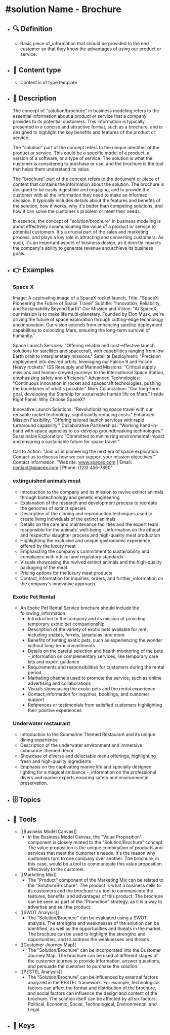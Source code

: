 # #solution Name - Brochure
- ## 🔍 Definition
  - Basic piece of_information that should be provided to the end customer so that they know the advantages of using our product or service.
- ## 📰 Content type 
  - Content is of type template
- ## 📖 Description
  The concept of "solution/brochure" in business modeling refers to the essential information about a product or service that a company provides to its potential customers. This information is typically presented in a concise and attractive format, such as a brochure, and is designed to highlight the key benefits and features of the product or service.
  
  The "solution" part of the concept refers to the unique identifier of the product or service. This could be a specific model of a product, a version of a software, or a type of service. The solution is what the customer is considering to purchase or use, and the brochure is the tool that helps them understand its value.
  
  The "brochure" part of the concept refers to the document or piece of content that contains the information about the solution. The brochure is designed to be easily digestible and engaging, and to provide the customer with all the information they need to make an informed decision. It typically includes details about the features and benefits of the solution, how it works, why it's better than competing solutions, and how it can solve the customer's problem or meet their needs.
  
  In essence, the concept of "solution/brochure" in business modeling is about effectively communicating the value of a product or service to potential customers. It's a crucial part of the sales and marketing process, and plays a key role in attracting and converting customers. As such, it's an important aspect of business design, as it directly impacts the company's ability to generate revenue and achieve its business goals.
- ## 👉 Examples
  ### Space X
  Image: A captivating image of a SpaceX rocket launch.
  Title: "SpaceX: Pioneering the Future of Space Travel"
  Subtitle: "Innovation, Reliability, and Sustainability Beyond Earth"
  Our Mission and Vision:  "At SpaceX, our mission is to make life multi-planetary. Founded by Elon Musk, we're driving the future of space exploration through cutting-edge technology and innovation. Our vision extends from enhancing satellite deployment capabilities to colonizing Mars, ensuring the long-term survival of humanity."
  
  Space Launch Services: "Offering reliable and cost-effective launch solutions for satellites and spacecraft, with capabilities ranging from low Earth orbit to interplanetary missions."
  Satellite Deployment: "Precision deployment into desired orbits, leveraging our Falcon 9 and Falcon Heavy rockets."
  ISS Resupply and Manned Missions: "Critical supply missions and human-crewed journeys to the International Space Station, emphasizing safety and efficiency."
  Advanced Technologies: "Continuous innovation in rocket and spacecraft technologies, pushing the boundaries of what's possible."
  Mars Colonization: "Our long-term goal, developing the Starship for sustainable human life on Mars."
  Inside Right Panel: Why Choose SpaceX?
  
  Innovative Launch Solutions: "Revolutionizing space travel with our reusable rocket technology, significantly reducing costs."
  Enhanced Mission Flexibility: "Offering tailored launch services with rapid turnaround capability."
  Collaborative Partnerships: "Working hand-in-hand with space agencies to co-develop groundbreaking technologies."
  Sustainable Exploration: "Committed to minimizing environmental impact and ensuring a sustainable future for space travel."
  
  Call to Action: "Join us in pioneering the next era of space exploration. Contact us to discuss how we can support your mission objectives."
  Contact Information: "Website: www.spacex.com | Email: contact@spacex.com | Phone: (123) 456-7890"
  ### 
  
  ### extinguished animals meat
  - Introduction to the company and its mission to revive extinct animals through biotechnology and genetic engineering
  - Explanation of the research and development process to recreate the genomes of extinct species
  - Description of the cloning and reproduction techniques used to create living individuals of the extinct animals
  - Details on the care and maintenance facilities and the expert team responsible for the animals' well-being
  -_information on the ethical and respectful slaughter process and high-quality meat production
  - Highlighting the exclusive and unique gastronomic experience offered by the luxury meat
  - Emphasizing the company's commitment to sustainability and compliance with ethical and regulatory standards
  - Visuals showcasing the revived extinct animals and the high-quality packaging of the meat
  - Pricing options for the luxury meat products
  - Contact_information for inquiries, orders, and further_information on the company's innovative approach.
  ### Exotic Pet Rental
  - An Exotic Pet Rental Service brochure should include the following_information:
  	- Introduction to the company and its mission of providing temporary exotic pet companionship
  	- Description of the variety of exotic pets available for rent, including snakes, ferrets, tarantulas, and more
  	- Benefits of renting exotic pets, such as experiencing the wonder without long-term commitments
  	- Details on the careful selection and health monitoring of the pets
  	-_information on complementary services, like temporary care kits and expert guidance
  	- Requirements and responsibilities for customers during the rental period
  	- Marketing channels used to promote the service, such as online advertising and collaborations
  	- Visuals showcasing the exotic pets and the rental experience
  	- Contact_information for inquiries, bookings, and customer support
  	- References or testimonials from satisfied customers highlighting their positive experiences
  ### Underwater restaurant
  - Introduction to the Submarine Themed Restaurant and its unique dining experience
  - Description of the underwater environment and immersive submarine-themed decor
  - Showcase of diverse and delectable menu offerings, highlighting fresh and high-quality ingredients
  - Emphasis on the captivating marine life and specially designed lighting for a magical ambiance
  -_information on the professional divers and marine experts ensuring safety and environmental preservation.
- ## 🗄️ Topics
  
- ## 🧰 Tools
  - [[Business Model Canvas]]
    - In the Business Model Canvas, the "Value Proposition" component is closely related to the "Solution/Brochure" concept. The value proposition is the unique combination of products and services that meet the customer's needs. It's the reason why customers turn to one company over another. The brochure, in this case, would be a tool to communicate this value proposition effectively to the customer.
  - [[Marketing Mix]]
    - The "Product" component of the Marketing Mix can be related to the "Solution/Brochure". The product is what a business sells to its customers and the brochure is a tool to communicate the features, benefits, and advantages of this product. The brochure can be seen as part of the "Promotion" strategy, as it is a way to advertise and sell the product.
  - [[SWOT Analysis]]
    - The "Solution/Brochure" can be evaluated using a SWOT analysis. The strengths and weaknesses of the solution can be identified, as well as the opportunities and threats in the market. The brochure can be used to highlight the strengths and opportunities, and to address the weaknesses and threats.
  - [[Customer Journey Map]]
    - The "Solution/Brochure" can be incorporated into the Customer Journey Map. The brochure can be used at different stages of the customer journey to provide information, answer questions, and persuade the customer to purchase the solution.
  - [[PESTEL Analysis]]
    - The "Solution/Brochure" can be influenced by external factors analyzed in the PESTEL framework. For example, technological factors can affect the format and distribution of the brochure, and social factors can influence the design and content of the brochure. The solution itself can be affected by all six factors: Political, Economic, Social, Technological, Environmental, and Legal.
- ## 🔑 Keys
  
